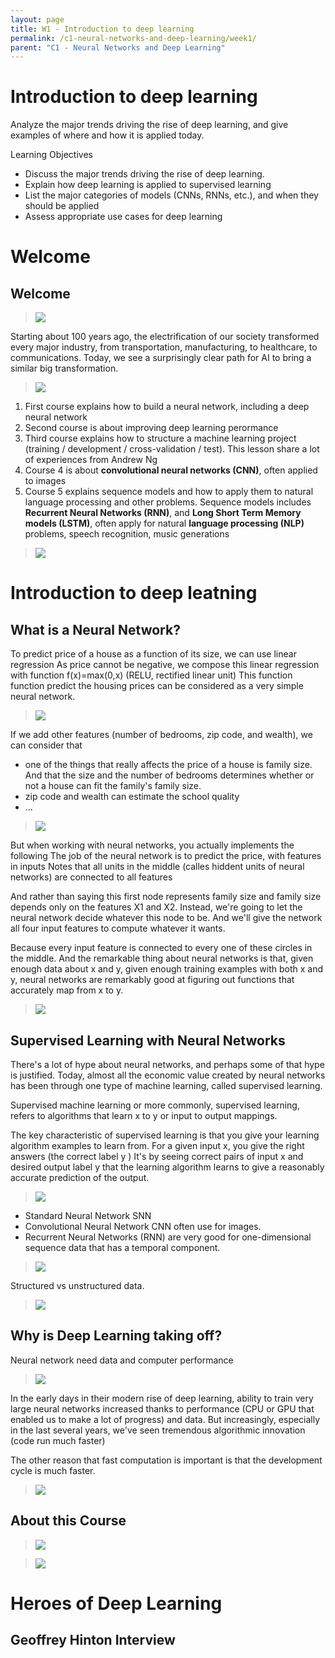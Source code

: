 ```yaml
---
layout: page
title: W1 - Introduction to deep learning
permalink: /c1-neural-networks-and-deep-learning/week1/
parent: "C1 - Neural Networks and Deep Learning"
---
```



# Introduction to deep learning


Analyze the major trends driving the rise of deep learning, and give examples of where and how it is applied today.

Learning Objectives
- Discuss the major trends driving the rise of deep learning.
- Explain how deep learning is applied to supervised learning
- List the major categories of models (CNNs, RNNs, etc.), and when they should be applied
- Assess appropriate use cases for deep learning


# Welcome

## Welcome

> <img src="./images/w01-01-Welcome/img_2023-03-04_12-26-25.png">

Starting about 100 years ago, the electrification of our society transformed every major industry, from transportation, manufacturing, to healthcare, to communications. Today, we see a surprisingly clear path for AI to bring a similar big transformation.

> <img src="./images/w01-01-Welcome/img_2023-03-04_12-26-37.png">

1. First course explains how to build a neural network, including a deep neural network
2. Second course is about improving deep learning perormance
3. Third course explains how to structure a machine learning project (training / development / cross-validation / test). This lesson share a lot of experiences from Andrew Ng
4. Course 4 is about **convolutional neural networks (CNN)**, often applied to images
5. Course 5 explains sequence models and how to apply them to natural language processing and other problems. Sequence models includes **Recurrent Neural Networks (RNN)**, and **Long Short Term Memory models (LSTM)**, often apply for natural **language processing (NLP)** problems, speech recognition, music generations

> <img src="./images/w01-01-Welcome/img_2023-03-04_12-26-39.png">




# Introduction to deep leatning

## What is a Neural Network?

To predict price of a house as a function of its size, we can use linear regression
As price cannot be negative, we compose this linear regression with function f(x)=max(0,x) (RELU, rectified linear unit)
This function function predict the housing prices can be considered as a very simple neural network. 

> <img src="./images/w01-02-What_is_a_Neural_Network/img_2023-03-11_08-03-18.png">

If we add other features (number of bedrooms, zip code, and wealth), we can consider that 
- one of the things that really affects the price of a house is family size. And that the size and the number of bedrooms determines whether or not a house can fit the family's family size.
-  zip code and wealth can estimate the school quality
- ... 

> <img src="./images/w01-02-What_is_a_Neural_Network/img_2023-03-11_08-03-22.png">

But when working with neural networks, you actually implements the following
The job of the neural network is to predict the price, with features in inputs
Notes that all units in the middle (calles hiddent units of neural networks) are connected to all features

And rather than saying this first node represents family size and family size depends only on the features X1 and X2. Instead, we're going to let the neural network decide whatever this node to be. And we'll give the network all four input features to compute whatever it wants.

Because every input feature is connected to every one of these circles in the middle. And the remarkable thing about neural networks is that, given enough data about x and y, given enough training examples with both x and y, neural networks are remarkably good at figuring out functions that accurately map from x to y.


> <img src="./images/w01-02-What_is_a_Neural_Network/img_2023-03-11_08-07-01.png">

## Supervised Learning with Neural Networks

There's a lot of hype about neural networks, and perhaps some of that hype is justified. Today, almost all the economic value created by neural networks has been through one type of machine learning, called supervised learning.

Supervised machine learning or more commonly, supervised learning, refers to algorithms that learn x to y or input to output mappings.

The key characteristic of supervised learning is that you give your learning algorithm examples to learn from. For a given input x, you give the right answers (the correct label y ) It's by seeing correct pairs of input x and desired output label y that the learning algorithm learns to give a reasonably accurate prediction of the output.

> <img src="./images/w01-03-Supervised_Learning_with_Neural_Networks/img_2023-03-11_08-51-39.png">

- Standard Neural Network SNN
- Convolutional Neural Network CNN often use for images.
- Recurrent Neural Networks (RNN) are very good for one-dimensional sequence data that has a temporal component.

> <img src="./images/w01-03-Supervised_Learning_with_Neural_Networks/img_2023-03-11_08-51-42.png">

Structured vs unstructured data.

> <img src="./images/w01-03-Supervised_Learning_with_Neural_Networks/img_2023-03-11_08-51-43.png">


## Why is Deep Learning taking off?

Neural network need data and computer performance

> <img src="./images/w01-04-Why_is_Deep_Learning_taking_off/img_2023-03-11_09-04-12.png">

In the early days in their modern rise of deep learning, ability to train very large neural networks increased thanks to performance (CPU or GPU that enabled us to make a lot of progress) and data. But increasingly, especially in the last several years, we've seen tremendous algorithmic innovation (code run much faster)

The other reason that fast computation is important is that the development cycle is much faster.

> <img src="./images/w01-04-Why_is_Deep_Learning_taking_off/img_2023-03-11_09-04-15.png">

## About this Course

> <img src="./images/w01-05-About_this_Course/img_2023-03-11_09-16-06.png">

> <img src="./images/w01-05-About_this_Course/img_2023-03-11_09-16-08.png">


# Heroes of Deep Learning

## Geoffrey Hinton Interview

